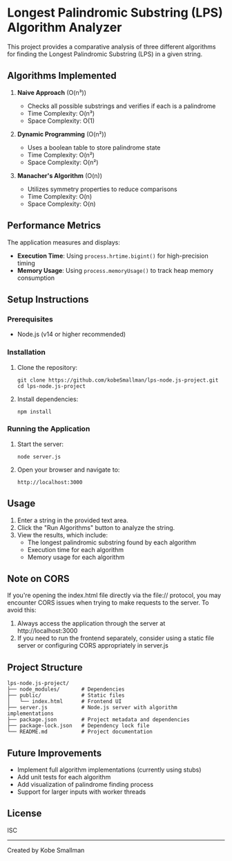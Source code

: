# Longest Palindromic Substring (LPS) Algorithm Analyzer

This project provides a comparative analysis of three different algorithms for finding the Longest Palindromic Substring (LPS) in a given string.

## Algorithms Implemented

1. **Naive Approach** (O(n³))
   - Checks all possible substrings and verifies if each is a palindrome
   - Time Complexity: O(n³)
   - Space Complexity: O(1)

2. **Dynamic Programming** (O(n²))
   - Uses a boolean table to store palindrome state
   - Time Complexity: O(n²)
   - Space Complexity: O(n²)

3. **Manacher's Algorithm** (O(n))
   - Utilizes symmetry properties to reduce comparisons
   - Time Complexity: O(n)
   - Space Complexity: O(n)

## Performance Metrics

The application measures and displays:
- **Execution Time**: Using `process.hrtime.bigint()` for high-precision timing
- **Memory Usage**: Using `process.memoryUsage()` to track heap memory consumption

## Setup Instructions

### Prerequisites
- Node.js (v14 or higher recommended)

### Installation

1. Clone the repository:
   ```
   git clone https://github.com/kobeSmallman/lps-node.js-project.git
   cd lps-node.js-project
   ```

2. Install dependencies:
   ```
   npm install
   ```

### Running the Application

1. Start the server:
   ```
   node server.js
   ```

2. Open your browser and navigate to:
   ```
   http://localhost:3000
   ```

## Usage

1. Enter a string in the provided text area.
2. Click the "Run Algorithms" button to analyze the string.
3. View the results, which include:
   - The longest palindromic substring found by each algorithm
   - Execution time for each algorithm
   - Memory usage for each algorithm

## Note on CORS

If you're opening the index.html file directly via the file:// protocol, you may encounter CORS issues when trying to make requests to the server. To avoid this:

1. Always access the application through the server at http://localhost:3000
2. If you need to run the frontend separately, consider using a static file server or configuring CORS appropriately in server.js

## Project Structure

```
lps-node.js-project/
├── node_modules/       # Dependencies
├── public/             # Static files
│   └── index.html      # Frontend UI
├── server.js           # Node.js server with algorithm implementations
├── package.json        # Project metadata and dependencies
├── package-lock.json   # Dependency lock file
└── README.md           # Project documentation
```

## Future Improvements

- Implement full algorithm implementations (currently using stubs)
- Add unit tests for each algorithm
- Add visualization of palindrome finding process
- Support for larger inputs with worker threads

## License

ISC

---

Created by Kobe Smallman